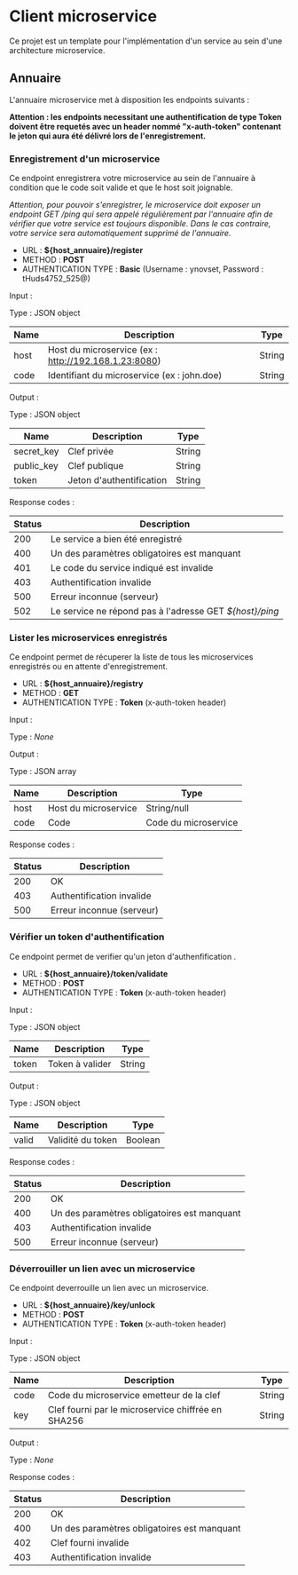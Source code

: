 # Client microservice

Ce projet est un template pour l'implémentation d'un service au sein d'une architecture microservice.

## Annuaire

L'annuaire microservice met à disposition les endpoints suivants :

**Attention : les endpoints necessitant une authentification de type Token doivent être requetés avec un header nommé "x-auth-token" contenant le jeton qui aura été délivré lors de l'enregistrement.**

### Enregistrement d'un microservice

Ce endpoint enregistrera votre microservice au sein de l'annuaire à condition que le code soit valide et que le host 
soit joignable.

*Attention, pour pouvoir s'enregistrer, le microservice doit exposer un endpoint GET /ping qui sera appelé régulièrement par l'annuaire afin de vérifier que votre service est toujours disponible. Dans le cas contraire, votre service sera automatiquement supprimé de l'annuaire.*

- URL : **${host_annuaire}/register**
- METHOD : **POST**
- AUTHENTICATION TYPE : **Basic** (Username : ynovset, Password : tHuds4752_525@)

Input :

Type : JSON object

|Name|Description|Type| 
|---|---|---|
| host | Host du microservice (ex : http://192.168.1.23:8080) |  String |
| code | Identifiant du microservice (ex : john.doe) | String |

Output :

Type : JSON object

|Name|Description|Type| 
|---|---|---|
| secret_key | Clef privée |  String |
| public_key | Clef publique | String |
| token | Jeton d'authentification | String |

Response codes :

|Status|Description|
|---|---|
| 200 | Le service a bien été enregistré |  
| 400 | Un des paramètres obligatoires est manquant |
| 401 | Le code du service indiqué est invalide |
| 403 | Authentification invalide |
| 500 | Erreur inconnue (serveur) |
| 502 | Le service ne répond pas à l'adresse GET *${host}/ping* |

### Lister les microservices enregistrés

Ce endpoint permet de récuperer la liste de tous les microservices enregistrés ou en attente d'enregistrement.

- URL : **${host_annuaire}/registry**
- METHOD : **GET**
- AUTHENTICATION TYPE : **Token** (x-auth-token header)

Input :

Type : *None*

Output :

Type : JSON array

|Name|Description|Type| 
|---|---|---|
| host | Host du microservice |  String/null |
| code | Code | Code du microservice |

Response codes :

|Status|Description|
|---|---|
| 200 | OK |  
| 403 | Authentification invalide |
| 500 | Erreur inconnue (serveur) |

### Vérifier un token d'authentification

Ce endpoint permet de verifier qu'un jeton d'authenfification .

- URL : **${host_annuaire}/token/validate**
- METHOD : **POST**
- AUTHENTICATION TYPE : **Token** (x-auth-token header)

Input :

Type : JSON object

|Name|Description|Type| 
|---|---|---|
| token | Token à valider |  String |

Output :

Type : JSON object

|Name|Description|Type| 
|---|---|---|
| valid | Validité du token | Boolean |

Response codes :

|Status|Description|
|---|---|
| 200 | OK |  
| 400 | Un des paramètres obligatoires est manquant |
| 403 | Authentification invalide |
| 500 | Erreur inconnue (serveur) |

### Déverrouiller un lien avec un microservice

Ce endpoint deverrouille un lien avec un microservice.

- URL : **${host_annuaire}/key/unlock**
- METHOD : **POST**
- AUTHENTICATION TYPE : **Token** (x-auth-token header)

Input :

Type : JSON object

|Name|Description|Type| 
|---|---|---|
| code | Code du microservice emetteur de la clef |  String |
| key | Clef fourni par le microservice chiffrée en SHA256 |  String |

Output :

Type :  *None*

Response codes :

|Status|Description|
|---|---|
| 200 | OK |  
| 400 | Un des paramètres obligatoires est manquant |
| 402 | Clef fourni invalide |
| 403 | Authentification invalide |





